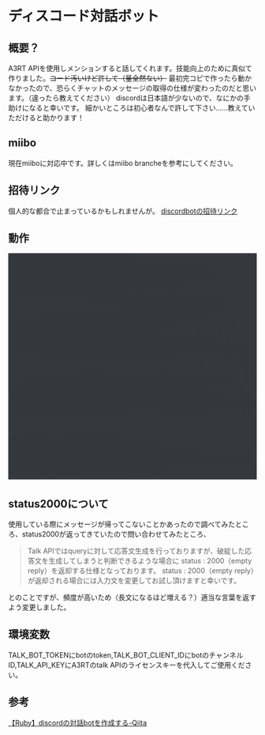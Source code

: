 ディスコード対話ボット
====
## 概要？
A3RT APIを使用しメンションすると話してくれます。技能向上のために真似て作りました。~~コード汚いけど許して（量全然ない）~~
最初完コピで作ったら動かなかったので、恐らくチャットのメッセージの取得の仕様が変わったのだと思います。（違ったら教えてください）
discordは日本語が少ないので、なにかの手助けになると幸いです。
細かいところは初心者なんで許して下さい......教えていただけると助かります！
## miibo
現在miiboに対応中です。詳しくはmiibo brancheを参考にしてください。
## 招待リンク
個人的な都合で止まっているかもしれませんが。
[discordbotの招待リンク](https://discord.com/api/oauth2/authorize?client_id=1025728623208058900&permissions=67584&scope=bot)
## 動作
![demo](/gif/demo.gif)
## status2000について
使用している際にメッセージが帰ってこないことかあったので調べてみたところ、status2000が返ってきていたので問い合わせてみたところ、
> Talk APIではqueryに対して応答文生成を行っておりますが、破綻した応答文を生成してしまうと判断できるような場合に status : 2000（empty reply）を返却する仕様となっております。
> status : 2000（empty reply）が返却される場合には入力文を変更してお試し頂けますと幸いです。

とのことですが、頻度が高いため（長文になるほど増える？）適当な言葉を返すよう変更しました。
## 環境変数
TALK_BOT_TOKENにbotのtoken,TALK_BOT_CLIENT_IDにbotのチャンネルID,TALK_API_KEYにA3RTのtalk APIのライセンスキーを代入してご使用ください。
## 参考
[【Ruby】discordの対話botを作成する-Qiita](https://qiita.com/anomeme/items/4863d131e228b22dbab8)